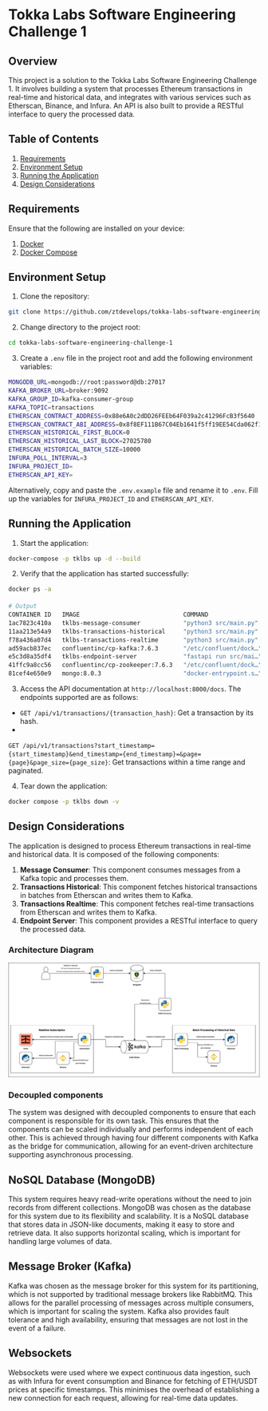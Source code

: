 # Tokka Labs Software Engineering Challenge 1

## Overview

This project is a solution to the Tokka Labs Software Engineering Challenge 1.
It involves building a system that processes Ethereum transactions in real-time and historical data,
and integrates with various services such as Etherscan, Binance, and Infura. An API is also built to
provide a RESTful interface to query the processed data.

## Table of Contents

1. [Requirements](#requirements)
2. [Environment Setup](#environment-setup)
3. [Running the Application](#running-the-application)
4. [Design Considerations](#design-considerations)

## Requirements

Ensure that the following are installed on your device:

1. [Docker](https://docs.docker.com/get-docker/)
2. [Docker Compose](https://docs.docker.com/compose/install/)

## Environment Setup

1. Clone the repository:

```bash
git clone https://github.com/ztdevelops/tokka-labs-software-engineering-challenge-1.git
```

2. Change directory to the project root:

```bash
cd tokka-labs-software-engineering-challenge-1
```

3. Create a `.env` file in the project root and add the following environment variables:

```bash
MONGODB_URL=mongodb://root:password@db:27017
KAFKA_BROKER_URL=broker:9092
KAFKA_GROUP_ID=kafka-consumer-group
KAFKA_TOPIC=transactions
ETHERSCAN_CONTRACT_ADDRESS=0x88e6A0c2dDD26FEEb64F039a2c41296FcB3f5640
ETHERSCAN_CONTRACT_ABI_ADDRESS=0x8f8EF111B67C04Eb1641f5ff19EE54Cda062f163
ETHERSCAN_HISTORICAL_FIRST_BLOCK=0
ETHERSCAN_HISTORICAL_LAST_BLOCK=27025780
ETHERSCAN_HISTORICAL_BATCH_SIZE=10000
INFURA_POLL_INTERVAL=3
INFURA_PROJECT_ID=
ETHERSCAN_API_KEY=
```

Alternatively, copy and paste the `.env.example` file and rename it to `.env`.
Fill up the variables for `INFURA_PROJECT_ID` and `ETHERSCAN_API_KEY`.

## Running the Application

1. Start the application:

```bash
docker-compose -p tklbs up -d --build
```

2. Verify that the application has started successfully:

```bash
docker ps -a

# Output
CONTAINER ID   IMAGE                             COMMAND                  CREATED              STATUS                        PORTS                          NAMES
1ac7823c410a   tklbs-message-consumer            "python3 src/main.py"    About a minute ago   Up 23 seconds                                                tklbs-message-consumer-1
11aa213e54a9   tklbs-transactions-historical     "python3 src/main.py"    About a minute ago   Up 23 seconds                                                tklbs-transactions-historical-1
f78a436a07d4   tklbs-transactions-realtime       "python3 src/main.py"    About a minute ago   Up 23 seconds                                                tklbs-transactions-realtime-1
ad59acb837ec   confluentinc/cp-kafka:7.6.3       "/etc/confluent/dock…"   About a minute ago   Up 54 seconds (healthy)       9092/tcp                       tklbs-broker-1
e5c3d8a35df4   tklbs-endpoint-server             "fastapi run src/mai…"   About a minute ago   Up 54 seconds (healthy)       0.0.0.0:8000->8000/tcp         tklbs-endpoint-server-1
41ffc9a8cc56   confluentinc/cp-zookeeper:7.6.3   "/etc/confluent/dock…"   About a minute ago   Up About a minute (healthy)   2181/tcp, 2888/tcp, 3888/tcp   tklbs-zookeeper-1
81cef4e650e9   mongo:8.0.3                       "docker-entrypoint.s…"   About a minute ago   Up About a minute (healthy)   0.0.0.0:27017->27017/tcp       tklbs-db-1
```

3. Access the API documentation at `http://localhost:8000/docs`.
   The endpoints supported are as follows:

- `GET /api/v1/transactions/{transaction_hash}`: Get a transaction by its hash.
-
`GET /api/v1/transactions?start_timestamp={start_timestamp}&end_timestamp={end_timestamp}=&page={page}&page_size={page_size}`:
Get transactions within a time range and paginated.

4. Tear down the application:

```bash
docker compose -p tklbs down -v
```

## Design Considerations

The application is designed to process Ethereum transactions in real-time and historical data.
It is composed of the following components:

1. **Message Consumer**: This component consumes messages from a Kafka topic and processes them.
2. **Transactions Historical**: This component fetches historical transactions in batches from Etherscan and writes them
   to Kafka.
3. **Transactions Realtime**: This component fetches real-time transactions from Etherscan and writes them to Kafka.
4. **Endpoint Server**: This component provides a RESTful interface to query the processed data.

### Architecture Diagram

![Architecture Diagram](./assets/overview.png)

### Decoupled components

The system was designed with decoupled components to ensure that each component is responsible for its own task. This
ensures that the components can be scaled individually and performs independent of each other. This is achieved through
having four different components with Kafka as the bridge for communication, allowing for an event-driven architecture
supporting asynchronous processing.

## NoSQL Database (MongoDB)

This system requires heavy read-write operations without the need to join records from different collections. MongoDB
was chosen as the database for this system due to its flexibility and scalability. It is a NoSQL database that stores
data in JSON-like documents, making it easy to store and retrieve data. It also supports horizontal scaling, which is
important for handling large volumes of data.

## Message Broker (Kafka)

Kafka was chosen as the message broker for this system for its partitioning, which is not supported by traditional
message brokers like RabbitMQ. This allows for the parallel processing of messages across multiple consumers, which is
important for scaling the system. Kafka also provides fault tolerance and high availability, ensuring that messages are
not lost in the event of a failure.

## Websockets

Websockets were used where we expect continuous data ingestion, such as with Infura for event consumption and Binance
for
fetching of ETH/USDT prices at specific timestamps. This minimises the overhead of establishing a new connection for
each
request, allowing for real-time data updates.
